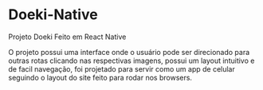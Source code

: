 # Doeki-Native
Projeto Doeki Feito em React Native

O projeto possui uma interface onde o usuário pode ser direcionado para outras rotas clicando nas respectivas imagens, possui um layout intuitivo e de facil navegação,
foi projetado para servir como um app de celular seguindo o layout do site feito para rodar nos browsers.
